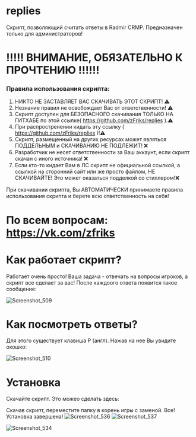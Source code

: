 # replies
Скрипт, позволяющий считать ответы в Radmir CRMP. Предназначен только для администраторов!

# !!!!! ВНИМАНИЕ, ОБЯЗАТЕЛЬНО К ПРОЧТЕНИЮ !!!!!!
### Правила использования скрипта:
1. НИКТО НЕ ЗАСТАВЛЯЕТ ВАС СКАЧИВАТЬ ЭТОТ СКРИПТ! ⚠️
2. Незнание правил не освобождает Вас от ответственности! ⚠️
3. Скрипт доступен для БЕЗОПАСНОГО скачивания ТОЛЬКО НА ГИТХАБЕ по этой ссылке( https://github.com/zFriks/replies ).⚠️
4. При распростренении кидать эту ссылку ( https://github.com/zFriks/replies )!⚠️
5. Скрипт, размещенный на других ресурсах может являться ПОДДЕЛЬНЫМ и СКАЧИВАНИЮ НЕ ПОДЛЕЖИТ! ❌
6. Разработчик не несет ответственности за Ваш аккаунт, если скрипт скачан с иного источника! ❌
7. Если кто-то кидает Вам в ЛС скрипт не официальной ссылкой, а ссылкой на сторонний сайт или же просто файлом, НЕ СКАЧИВАЙТЕ! Это может оказаться подделкой со стиллером!❌ 

При скачивании скрипта, Вы АВТОМАТИЧЕСКИ принимаете правила использования скрипта и берете всю ответственность на себя!


# По всем вопросам: https://vk.com/zfriks

# Как работает скрипт?
Работает очень просто! Ваша задача - отвечать на вопросы игроков, а скрипт все сделает за вас! После каждоого ответа появится такое сообщение:

![Screenshot_509](https://user-images.githubusercontent.com/68365842/139442116-c265a175-d62e-46ef-925b-323c9ff05641.png)


# Как посмотреть ответы?
Для этого существует клавиша P (англ). Нажав на нее Вы увидите окошко:

![Screenshot_510](https://user-images.githubusercontent.com/68365842/139442348-7a866b88-ee7a-4d22-aeae-8ce565a8b6ca.png)

# Установка
Скачайте скрипт. Это можео сделать здесь:


Скачав скрипт, переместите папку в корень игры с заменой. Все! Установка завершена!
![Screenshot_536](https://user-images.githubusercontent.com/68365842/140653076-53ccdaba-0729-467e-a372-6f9308a6487f.png)
![Screenshot_537](https://user-images.githubusercontent.com/68365842/140653098-862ac292-f885-445d-a6d0-1c9cd2eb369e.png)

![Screenshot_534](https://user-images.githubusercontent.com/68365842/140651432-3fc667c6-7d1d-4026-9830-d27e86b18baa.png)

